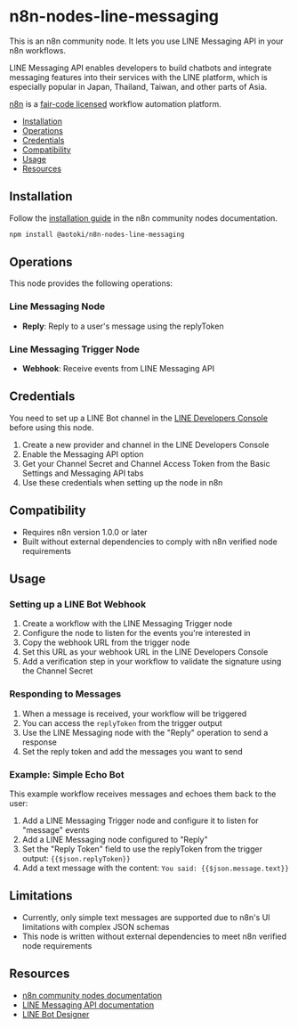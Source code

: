# n8n-nodes-line-messaging

This is an n8n community node. It lets you use LINE Messaging API in your n8n workflows.

LINE Messaging API enables developers to build chatbots and integrate messaging features into their services with the LINE platform, which is especially popular in Japan, Thailand, Taiwan, and other parts of Asia.

[n8n](https://n8n.io/) is a [fair-code licensed](https://docs.n8n.io/reference/license/) workflow automation platform.

- [Installation](#installation)
- [Operations](#operations)
- [Credentials](#credentials)
- [Compatibility](#compatibility)
- [Usage](#usage)
- [Resources](#resources)

## Installation

Follow the [installation guide](https://docs.n8n.io/integrations/community-nodes/installation/) in the n8n community nodes documentation.

```bash
npm install @aotoki/n8n-nodes-line-messaging
```

## Operations

This node provides the following operations:

### Line Messaging Node
- **Reply**: Reply to a user's message using the replyToken

### Line Messaging Trigger Node
- **Webhook**: Receive events from LINE Messaging API

## Credentials

You need to set up a LINE Bot channel in the [LINE Developers Console](https://developers.line.biz/console/) before using this node.

1. Create a new provider and channel in the LINE Developers Console
2. Enable the Messaging API option
3. Get your Channel Secret and Channel Access Token from the Basic Settings and Messaging API tabs
4. Use these credentials when setting up the node in n8n

## Compatibility

- Requires n8n version 1.0.0 or later
- Built without external dependencies to comply with n8n verified node requirements

## Usage

### Setting up a LINE Bot Webhook

1. Create a workflow with the LINE Messaging Trigger node
2. Configure the node to listen for the events you're interested in
3. Copy the webhook URL from the trigger node
4. Set this URL as your webhook URL in the LINE Developers Console
5. Add a verification step in your workflow to validate the signature using the Channel Secret

### Responding to Messages

1. When a message is received, your workflow will be triggered
2. You can access the `replyToken` from the trigger output
3. Use the LINE Messaging node with the "Reply" operation to send a response
4. Set the reply token and add the messages you want to send

### Example: Simple Echo Bot

This example workflow receives messages and echoes them back to the user:

1. Add a LINE Messaging Trigger node and configure it to listen for "message" events
2. Add a LINE Messaging node configured to "Reply"
3. Set the "Reply Token" field to use the replyToken from the trigger output: `{{$json.replyToken}}`
4. Add a text message with the content: `You said: {{$json.message.text}}`

## Limitations

- Currently, only simple text messages are supported due to n8n's UI limitations with complex JSON schemas
- This node is written without external dependencies to meet n8n verified node requirements

## Resources

* [n8n community nodes documentation](https://docs.n8n.io/integrations/community-nodes/)
* [LINE Messaging API documentation](https://developers.line.biz/en/docs/messaging-api/)
* [LINE Bot Designer](https://developers.line.biz/en/services/bot-designer/)
